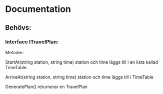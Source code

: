 # Documentation

## Behövs:

### Interface ITravelPlan:
Metoder:

StartAt(string station, string time)
station och time läggs till i en lista kallad TimeTable.

ArriveAt(string station, string time)
station och time läggs till i TimeTable

GeneratePlan()
returnerar en TravelPlan
